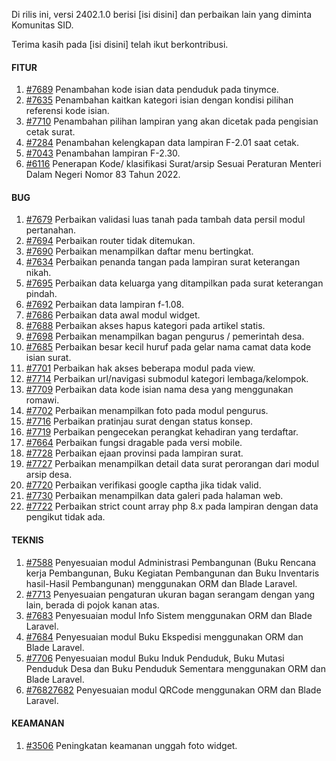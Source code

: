Di rilis ini, versi 2402.1.0 berisi [isi disini] dan perbaikan lain yang diminta Komunitas SID.

Terima kasih pada [isi disini] telah ikut berkontribusi.

#### FITUR

1. [#7689](https://github.com/OpenSID/OpenSID/issues/7689) Penambahan kode isian data penduduk pada tinymce.
2. [#7635](https://github.com/OpenSID/OpenSID/issues/7635) Penambahan kaitkan kategori isian dengan kondisi pilihan referensi kode isian.
3. [#7710](https://github.com/OpenSID/OpenSID/issues/7710) Penambahan pilihan lampiran yang akan dicetak pada pengisian cetak surat.
4. [#7284](https://github.com/OpenSID/OpenSID/issues/7284) Penambahan kelengkapan data lampiran F-2.01 saat cetak.
5. [#7043](https://github.com/OpenSID/OpenSID/issues/7043) Penambahan lampiran F-2.30.
6. [#6116](https://github.com/OpenSID/OpenSID/issues/6116) Penerapan Kode/ klasifikasi Surat/arsip Sesuai Peraturan Menteri Dalam Negeri Nomor 83 Tahun 2022.


#### BUG

1. [#7679](https://github.com/OpenSID/OpenSID/issues/7679) Perbaikan validasi luas tanah pada tambah data persil modul pertanahan.
2. [#7694](https://github.com/OpenSID/OpenSID/issues/7694) Perbaikan router tidak ditemukan.
3. [#7690](https://github.com/OpenSID/OpenSID/issues/7690) Perbaikan menampilkan daftar menu bertingkat.
4. [#7634](https://github.com/OpenSID/OpenSID/issues/7634) Perbaikan penanda tangan pada lampiran surat keterangan nikah.
5. [#7695](https://github.com/OpenSID/OpenSID/issues/7695) Perbaikan data keluarga yang ditampilkan pada surat keterangan pindah.
6. [#7692](https://github.com/OpenSID/OpenSID/issues/7692) Perbaikan data lampiran f-1.08.
7. [#7686](https://github.com/OpenSID/OpenSID/issues/7686) Perbaikan data awal modul widget.
8. [#7688](https://github.com/OpenSID/OpenSID/issues/7688) Perbaikan akses hapus kategori pada artikel statis.
9. [#7698](https://github.com/OpenSID/OpenSID/issues/7698) Perbaikan menampilkan bagan pengurus / pemerintah desa.
10. [#7685](https://github.com/OpenSID/OpenSID/issues/7685) Perbaikan besar kecil huruf pada gelar nama camat data kode isian surat.
11. [#7701](https://github.com/OpenSID/OpenSID/issues/7701) Perbaikan hak akses beberapa modul pada view.
12. [#7714](https://github.com/OpenSID/OpenSID/issues/7714) Perbaikan url/navigasi submodul kategori lembaga/kelompok.
13. [#7709](https://github.com/OpenSID/OpenSID/issues/7709) Perbaikan data kode isian nama desa yang menggunakan romawi.
14. [#7702](https://github.com/OpenSID/OpenSID/issues/7702) Perbaikan menampilkan foto pada modul pengurus.
15. [#7716](https://github.com/OpenSID/OpenSID/issues/7716) Perbaikan pratinjau surat dengan status konsep.
16. [#7719](https://github.com/OpenSID/OpenSID/issues/7719) Perbaikan pengecekan perangkat kehadiran yang terdaftar.
17. [#7664](https://github.com/OpenSID/OpenSID/issues/7664) Perbaikan fungsi dragable pada versi mobile.
18. [#7728](https://github.com/OpenSID/OpenSID/issues/7728) Perbaikan ejaan provinsi pada lampiran surat.
19. [#7727](https://github.com/OpenSID/OpenSID/issues/7727) Perbaikan menampilkan detail data surat perorangan dari modul arsip desa.
20. [#7720](https://github.com/OpenSID/OpenSID/issues/7720) Perbaikan verifikasi google captha jika tidak valid.
21. [#7730](https://github.com/OpenSID/OpenSID/issues/7730) Perbaikan menampilkan data galeri pada halaman web.
22. [#7722](https://github.com/OpenSID/OpenSID/issues/7722) Perbaikan strict count array php 8.x pada lampiran dengan data pengikut tidak ada.


#### TEKNIS

1. [#7588](https://github.com/OpenSID/OpenSID/issues/7588) Penyesuaian modul Administrasi Pembangunan (Buku Rencana kerja Pembangunan, Buku Kegiatan Pembangunan dan Buku Inventaris hasil-Hasil Pembangunan) menggunakan ORM dan Blade Laravel.
2. [#7713](https://github.com/OpenSID/OpenSID/issues/7713) Penyesuaian pengaturan ukuran bagan serangam dengan yang lain, berada di pojok kanan atas.
3. [#7683](https://github.com/OpenSID/OpenSID/issues/7683) Penyesuaian modul Info Sistem menggunakan ORM dan Blade Laravel.
4. [#7684](https://github.com/OpenSID/OpenSID/issues/7684) Penyesuaian modul Buku Ekspedisi menggunakan ORM dan Blade Laravel.
5. [#7706](https://github.com/OpenSID/OpenSID/issues/7706) Penyesuaian modul Buku Induk Penduduk, Buku Mutasi Penduduk Desa dan Buku Penduduk Sementara menggunakan ORM dan Blade Laravel.
6. [#76827682](https://github.com/OpenSID/OpenSID/issues/76827682) Penyesuaian modul QRCode menggunakan ORM dan Blade Laravel.


#### KEAMANAN

1. [#3506](https://github.com/OpenSID/premium/issues/3506) Peningkatan keamanan unggah foto widget.
